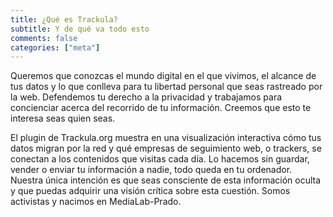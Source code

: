 ```yaml
---
title: ¿Qué es Trackula?
subtitle: Y de qué va todo esto
comments: false
categories: ["meta"]
---
```


Queremos que conozcas el mundo digital en el que vivimos,
el alcance de tus datos y lo que conlleva para tu libertad personal que seas rastreado por la web.
Defendemos tu derecho a la privacidad y trabajamos para concienciar acerca del recorrido de tu información.
Creemos que esto te interesa seas quien seas.

El plugin de Trackula.org muestra en una visualización interactiva cómo tus datos migran por
la red y qué empresas de seguimiento web, o trackers, se conectan a los contenidos que visitas cada día.
Lo hacemos sin guardar, vender o enviar tu información a nadie, todo queda en tu ordenador.
Nuestra única intención es que seas consciente de esta información oculta y que puedas adquirir una visión crítica sobre esta cuestión.
Somos activistas y nacimos en MediaLab-Prado.